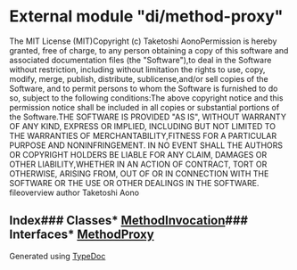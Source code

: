 # External module "di/method-proxy"
The MIT License (MIT)Copyright (c) Taketoshi AonoPermission is hereby granted, free of charge, to any person obtaining a copy of this software and associated documentation files (the "Software"),to deal in the Software without restriction, including without limitation the rights to use, copy, modify, merge, publish, distribute, sublicense,and/or sell copies of the Software, and to permit persons to whom the Software is furnished to do so, subject to the following conditions:The above copyright notice and this permission notice shall be included in all copies or substantial portions of the Software.THE SOFTWARE IS PROVIDED "AS IS", WITHOUT WARRANTY OF ANY KIND, EXPRESS OR IMPLIED, INCLUDING BUT NOT LIMITED TO THE WARRANTIES OF MERCHANTABILITY,FITNESS FOR A PARTICULAR PURPOSE AND NONINFRINGEMENT. IN NO EVENT SHALL THE AUTHORS OR COPYRIGHT HOLDERS BE LIABLE FOR ANY CLAIM, DAMAGES OR OTHER LIABILITY,WHETHER IN AN ACTION OF CONTRACT, TORT OR OTHERWISE, ARISING FROM, OUT OF OR IN CONNECTION WITH THE SOFTWARE OR THE USE OR OTHER DEALINGS IN THE SOFTWARE. fileoverview  author Taketoshi Aono
## Index### Classes* [MethodInvocation](../classes/_di_method_proxy_.methodinvocation.html)### Interfaces* [MethodProxy](../interfaces/_di_method_proxy_.methodproxy.html)
Generated using [TypeDoc](http://typedoc.io)